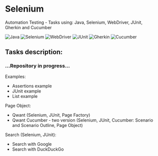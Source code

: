 # Selenium
Automation Testing - Tasks using: Java, Selenium, WebDriver, JUnit, Gherkin and Cucumber

![Java](https://img.shields.io/badge/-JAVA-0A1A5A?style=flat&logo=java)
![Selenium](https://img.shields.io/badge/-Selenium-0A1A5A?style=flat&logo=selenium)
![WebDriver](https://img.shields.io/badge/-WebDriver-0A1A5A?style=flat&logo=webdriver)
![JUnit](https://img.shields.io/badge/-JUnit-0A1A5A?style=flat&logo=junit)
![Gherkin](https://img.shields.io/badge/-Gherkin-0A1A5A?style=flat&logo=java)
![Cucumber](https://img.shields.io/badge/-Cucumber-0A1A5A?style=flat&logo=selenium)

## Tasks description:
### **...Repository in progress...**

Examples:
* Assertions example
* JUnit example
* List example

Page Object:
* Qwant (Selenium, JUnit, Page Factory)
* Qwant Cucumber - two version (Selenium, JUnit, Cucumber: Scenario and Scenario Outline, Page Object)


Search (Selenium, JUnit):
* Search with Google
* Search with DuckDuckGo